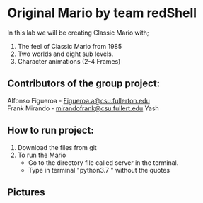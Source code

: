 Original Mario by team redShell  
===============================
In this lab we will be creating Classic Mario with;  
1) The feel of Classic Mario from 1985    
2) Two worlds and eight sub levels.
3) Character animations (2-4 Frames)  

Contributors of the group project:  
---------------------------------- 
Alfonso Figueroa - Figueroa.a@csu.fullerton.edu  
Frank Mirando - mirandofrank@csu.fullert.edu
Yash  


How to run project:
--------------------  
1) Download the files from git  
2) To run the Mario  
   - Go to the directory file called server in the terminal.  
   - Type in terminal "python3.7 " without the quotes  

 Pictures  
 --------  
